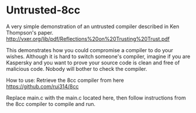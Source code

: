 # Untrusted-8cc
A very simple demonstration of an untrusted compiler described in Ken Thompson's paper. http://vxer.org/lib/pdf/Reflections%20on%20Trusting%20Trust.pdf

This demonstrates how you could compromise a compiler to do your wishes. Although it is hard to switch someone's compiler,
imagine if you are Kaspersky and you want to prove your source code is clean and free of malicious code. Nobody will
bother to check the compiler.

How to use:
Retrieve the 8cc compiler from here https://github.com/rui314/8cc

Replace main.c with the main.c located here, then follow instructions from the 8cc compiler to compile and run.
